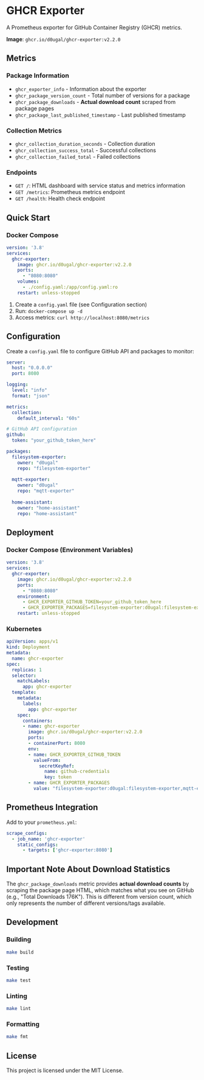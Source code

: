 # GHCR Exporter

A Prometheus exporter for GitHub Container Registry (GHCR) metrics.

**Image**: `ghcr.io/d0ugal/ghcr-exporter:v2.2.0`

## Metrics

### Package Information
- `ghcr_exporter_info` - Information about the exporter
- `ghcr_package_version_count` - Total number of versions for a package
- `ghcr_package_downloads` - **Actual download count** scraped from package pages
- `ghcr_package_last_published_timestamp` - Last published timestamp

### Collection Metrics
- `ghcr_collection_duration_seconds` - Collection duration
- `ghcr_collection_success_total` - Successful collections
- `ghcr_collection_failed_total` - Failed collections

### Endpoints
- `GET /`: HTML dashboard with service status and metrics information
- `GET /metrics`: Prometheus metrics endpoint
- `GET /health`: Health check endpoint

## Quick Start

### Docker Compose

```yaml
version: '3.8'
services:
  ghcr-exporter:
    image: ghcr.io/d0ugal/ghcr-exporter:v2.2.0
    ports:
      - "8080:8080"
    volumes:
      - ./config.yaml:/app/config.yaml:ro
    restart: unless-stopped
```

1. Create a `config.yaml` file (see Configuration section)
2. Run: `docker-compose up -d`
3. Access metrics: `curl http://localhost:8080/metrics`

## Configuration

Create a `config.yaml` file to configure GitHub API and packages to monitor:

```yaml
server:
  host: "0.0.0.0"
  port: 8080

logging:
  level: "info"
  format: "json"

metrics:
  collection:
    default_interval: "60s"

# GitHub API configuration
github:
  token: "your_github_token_here"

packages:
  filesystem-exporter:
    owner: "d0ugal"
    repo: "filesystem-exporter"
  
  mqtt-exporter:
    owner: "d0ugal"
    repo: "mqtt-exporter"
  
  home-assistant:
    owner: "home-assistant"
    repo: "home-assistant"
```

## Deployment

### Docker Compose (Environment Variables)

```yaml
version: '3.8'
services:
  ghcr-exporter:
    image: ghcr.io/d0ugal/ghcr-exporter:v2.2.0
    ports:
      - "8080:8080"
    environment:
      - GHCR_EXPORTER_GITHUB_TOKEN=your_github_token_here
      - GHCR_EXPORTER_PACKAGES=filesystem-exporter:d0ugal:filesystem-exporter,mqtt-exporter:d0ugal:mqtt-exporter
    restart: unless-stopped
```

### Kubernetes

```yaml
apiVersion: apps/v1
kind: Deployment
metadata:
  name: ghcr-exporter
spec:
  replicas: 1
  selector:
    matchLabels:
      app: ghcr-exporter
  template:
    metadata:
      labels:
        app: ghcr-exporter
    spec:
      containers:
      - name: ghcr-exporter
        image: ghcr.io/d0ugal/ghcr-exporter:v2.2.0
        ports:
        - containerPort: 8080
        env:
        - name: GHCR_EXPORTER_GITHUB_TOKEN
          valueFrom:
            secretKeyRef:
              name: github-credentials
              key: token
        - name: GHCR_EXPORTER_PACKAGES
          value: "filesystem-exporter:d0ugal:filesystem-exporter,mqtt-exporter:d0ugal:mqtt-exporter"
```

## Prometheus Integration

Add to your `prometheus.yml`:

```yaml
scrape_configs:
  - job_name: 'ghcr-exporter'
    static_configs:
      - targets: ['ghcr-exporter:8080']
```

## Important Note About Download Statistics

The `ghcr_package_downloads` metric provides **actual download counts** by scraping the package page HTML, which matches what you see on GitHub (e.g., "Total Downloads 176K"). This is different from version count, which only represents the number of different versions/tags available.

## Development

### Building

```bash
make build
```

### Testing

```bash
make test
```

### Linting

```bash
make lint
```

### Formatting

```bash
make fmt
```

## License

This project is licensed under the MIT License.